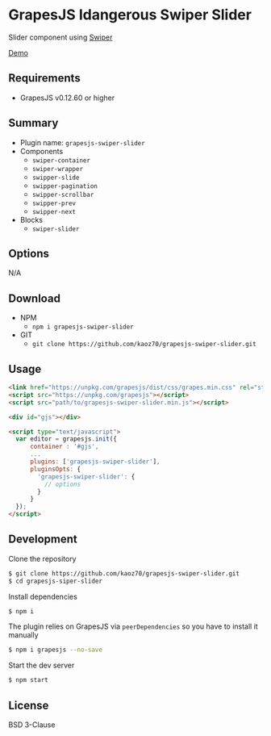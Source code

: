 # GrapesJS Idangerous Swiper Slider


Slider component using [Swiper](http://idangero.us/swiper/)

[Demo](http://grapesjs.com/demo.html)


## Requirements
* GrapesJS v0.12.60 or higher


## Summary

* Plugin name: `grapesjs-swiper-slider`
* Components
  * `swiper-container`
  * `swiper-wrapper`
  * `swipper-slide`
  * `swipper-pagination`
  * `swipper-scrollbar`
  * `swipper-prev`
  * `swipper-next`
* Blocks
  * `swiper-slider`




## Options
N/A

## Download

* NPM
  * `npm i grapesjs-swiper-slider`
* GIT
  * `git clone https://github.com/kaoz70/grapesjs-swiper-slider.git`





## Usage

```html
<link href="https://unpkg.com/grapesjs/dist/css/grapes.min.css" rel="stylesheet"/>
<script src="https://unpkg.com/grapesjs"></script>
<script src="path/to/grapesjs-swiper-slider.min.js"></script>

<div id="gjs"></div>

<script type="text/javascript">
  var editor = grapesjs.init({
      container : '#gjs',
      ...
      plugins: ['grapesjs-swiper-slider'],
      pluginsOpts: {
        'grapesjs-swiper-slider': {
          // options
        }
      }
  });
</script>
```





## Development

Clone the repository

```sh
$ git clone https://github.com/kaoz70/grapesjs-swiper-slider.git
$ cd grapesjs-siper-slider
```

Install dependencies

```sh
$ npm i
```

The plugin relies on GrapesJS via `peerDependencies` so you have to install it manually

```sh
$ npm i grapesjs --no-save
```

Start the dev server

```sh
$ npm start
```





## License

BSD 3-Clause
